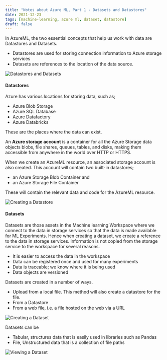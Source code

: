 ```yaml
---
title: "Notes about Azure ML, Part 1 - Datasets and Datastores"
date: 2021-12-23
tags: [machine-learning, azure ml, dataset, datastore]
draft: false
---
```


In AzureML, the two essential concepts that help us work with data are Datastores and Datasets.

- Datastores are used for storing connection information to Azure storage services
- Datasets are references to the location of the data source.

![Datastores and Datasets](/post/img/azureml_datasetsstores_fig1.jpg)
#### Datastores

Azure has various locations for storing data, such as;

- Azure Blob Storage
- Azure SQL Database
- Azure Datafactory
- Azure Databricks

These are the places where the data can exist.

An **Azure storage account** is a container for all the Azure Storage data objects blobs, file shares, queues, tables, and disks, making them accessible from anywhere in the world over HTTP or HTTPS.

When we create an AzureML resource, an associated storage account is also created. This account will contain two built-in datastores;

- an Azure Storage Blob Container and
- an Azure Storage File Container

These will contain the relevant data and code for the AzureML resource.

![Creating a Datastore](/post/img/azureml_datasetsstores_datastore_create.jpg) 
#### Datasets

Datasets are those assets in the Machine learning Workspace where we connect to the data in storage services so that the data is made available for ML Experiments. Hence when creating a dataset, we create a reference to the data in storage services. Information is not copied from the storage service to the workspace for several reasons.

- It is easier to access the data in the workspace
- Data can be registered once and used for many experiments
- Data is traceable; we know where it is being used
- Data objects are versioned

Datasets are created in a number of ways.

- Upload from a local file. This method will also create a datastore for the file.
- From a Datastore
- From a web file, i.e. a file hosted on the web via a URL


![Creating a Dataset](/post/img/azureml_datasetsstores_dataset_create.jpg) 


Datasets can be

- Tabular, structures data that is easily used in libraries such as Pandas
- File, Unstructured data that is a collection of file paths


![Viewing a Dataset](/post/img/azureml_datasetsstores_dataset_view.jpg) 
